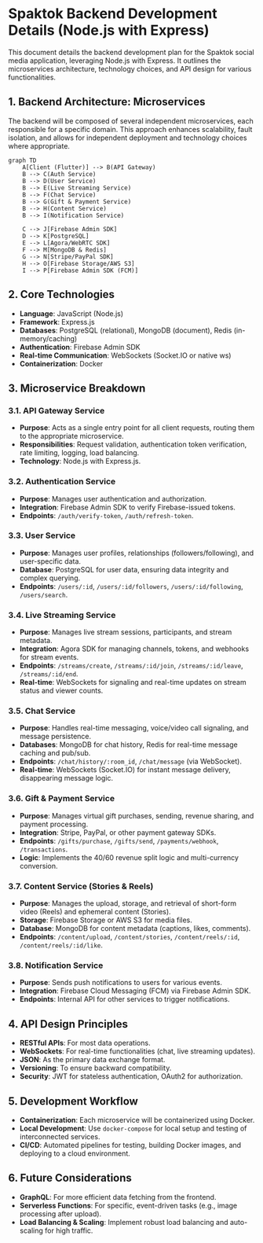 # Spaktok Backend Development Details (Node.js with Express)

This document details the backend development plan for the Spaktok social media application, leveraging Node.js with Express. It outlines the microservices architecture, technology choices, and API design for various functionalities.

## 1. Backend Architecture: Microservices

The backend will be composed of several independent microservices, each responsible for a specific domain. This approach enhances scalability, fault isolation, and allows for independent deployment and technology choices where appropriate.

```mermaid
graph TD
    A[Client (Flutter)] --> B(API Gateway)
    B --> C(Auth Service)
    B --> D(User Service)
    B --> E(Live Streaming Service)
    B --> F(Chat Service)
    B --> G(Gift & Payment Service)
    B --> H(Content Service)
    B --> I(Notification Service)

    C --> J[Firebase Admin SDK]
    D --> K[PostgreSQL]
    E --> L[Agora/WebRTC SDK]
    F --> M[MongoDB & Redis]
    G --> N[Stripe/PayPal SDK]
    H --> O[Firebase Storage/AWS S3]
    I --> P[Firebase Admin SDK (FCM)]
```

## 2. Core Technologies

-   **Language**: JavaScript (Node.js)
-   **Framework**: Express.js
-   **Databases**: PostgreSQL (relational), MongoDB (document), Redis (in-memory/caching)
-   **Authentication**: Firebase Admin SDK
-   **Real-time Communication**: WebSockets (Socket.IO or native ws)
-   **Containerization**: Docker

## 3. Microservice Breakdown

### 3.1. API Gateway Service

-   **Purpose**: Acts as a single entry point for all client requests, routing them to the appropriate microservice.
-   **Responsibilities**: Request validation, authentication token verification, rate limiting, logging, load balancing.
-   **Technology**: Node.js with Express.js.

### 3.2. Authentication Service

-   **Purpose**: Manages user authentication and authorization.
-   **Integration**: Firebase Admin SDK to verify Firebase-issued tokens.
-   **Endpoints**: `/auth/verify-token`, `/auth/refresh-token`.

### 3.3. User Service

-   **Purpose**: Manages user profiles, relationships (followers/following), and user-specific data.
-   **Database**: PostgreSQL for user data, ensuring data integrity and complex querying.
-   **Endpoints**: `/users/:id`, `/users/:id/followers`, `/users/:id/following`, `/users/search`.

### 3.4. Live Streaming Service

-   **Purpose**: Manages live stream sessions, participants, and stream metadata.
-   **Integration**: Agora SDK for managing channels, tokens, and webhooks for stream events.
-   **Endpoints**: `/streams/create`, `/streams/:id/join`, `/streams/:id/leave`, `/streams/:id/end`.
-   **Real-time**: WebSockets for signaling and real-time updates on stream status and viewer counts.

### 3.5. Chat Service

-   **Purpose**: Handles real-time messaging, voice/video call signaling, and message persistence.
-   **Databases**: MongoDB for chat history, Redis for real-time message caching and pub/sub.
-   **Endpoints**: `/chat/history/:room_id`, `/chat/message` (via WebSocket).
-   **Real-time**: WebSockets (Socket.IO) for instant message delivery, disappearing message logic.

### 3.6. Gift & Payment Service

-   **Purpose**: Manages virtual gift purchases, sending, revenue sharing, and payment processing.
-   **Integration**: Stripe, PayPal, or other payment gateway SDKs.
-   **Endpoints**: `/gifts/purchase`, `/gifts/send`, `/payments/webhook`, `/transactions`.
-   **Logic**: Implements the 40/60 revenue split logic and multi-currency conversion.

### 3.7. Content Service (Stories & Reels)

-   **Purpose**: Manages the upload, storage, and retrieval of short-form video (Reels) and ephemeral content (Stories).
-   **Storage**: Firebase Storage or AWS S3 for media files.
-   **Database**: MongoDB for content metadata (captions, likes, comments).
-   **Endpoints**: `/content/upload`, `/content/stories`, `/content/reels/:id`, `/content/reels/:id/like`.

### 3.8. Notification Service

-   **Purpose**: Sends push notifications to users for various events.
-   **Integration**: Firebase Cloud Messaging (FCM) via Firebase Admin SDK.
-   **Endpoints**: Internal API for other services to trigger notifications.

## 4. API Design Principles

-   **RESTful APIs**: For most data operations.
-   **WebSockets**: For real-time functionalities (chat, live streaming updates).
-   **JSON**: As the primary data exchange format.
-   **Versioning**: To ensure backward compatibility.
-   **Security**: JWT for stateless authentication, OAuth2 for authorization.

## 5. Development Workflow

-   **Containerization**: Each microservice will be containerized using Docker.
-   **Local Development**: Use `docker-compose` for local setup and testing of interconnected services.
-   **CI/CD**: Automated pipelines for testing, building Docker images, and deploying to a cloud environment.

## 6. Future Considerations

-   **GraphQL**: For more efficient data fetching from the frontend.
-   **Serverless Functions**: For specific, event-driven tasks (e.g., image processing after upload).
-   **Load Balancing & Scaling**: Implement robust load balancing and auto-scaling for high traffic. 
